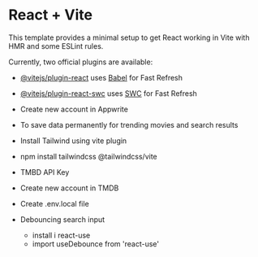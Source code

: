 # React + Vite

This template provides a minimal setup to get React working in Vite with HMR and some ESLint rules.

Currently, two official plugins are available:

- [@vitejs/plugin-react](https://github.com/vitejs/vite-plugin-react/blob/main/packages/plugin-react/README.md) uses [Babel](https://babeljs.io/) for Fast Refresh
- [@vitejs/plugin-react-swc](https://github.com/vitejs/vite-plugin-react-swc) uses [SWC](https://swc.rs/) for Fast Refresh

- Create new account in Appwrite
- To save data permanently for trending movies and search results
- Install Tailwind using vite plugin
- npm install tailwindcss @tailwindcss/vite
- TMBD API Key
- Create new account in TMDB
- Create .env.local file
- Debouncing search input
    - install i react-use
    - import useDebounce from 'react-use'

